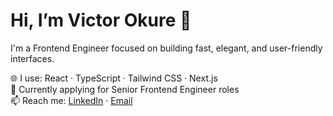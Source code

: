 # Hi, I’m Victor Okure 👋
I'm a Frontend Engineer focused on building fast, elegant, and user-friendly interfaces.

🌐 I use: React · TypeScript · Tailwind CSS · Next.js  
💼 Currently applying for Senior Frontend Engineer roles  
📫 Reach me: [LinkedIn](https://linkedin.com/in/victor-okure) · [Email](junioreckvictor@gmail.com)



<!--
**Vitchiana/Vitchiana** is a ✨ _special_ ✨ repository because its `README.md` (this file) appears on your GitHub profile.

Here are some ideas to get you started:

- 🔭 I’m currently working on ...
- 🌱 I’m currently learning ...
- 👯 I’m looking to collaborate on ...
- 🤔 I’m looking for help with ...
- 💬 Ask me about ...
- 📫 How to reach me: ...
- 😄 Pronouns: ...
- ⚡ Fun fact: ...
-->

